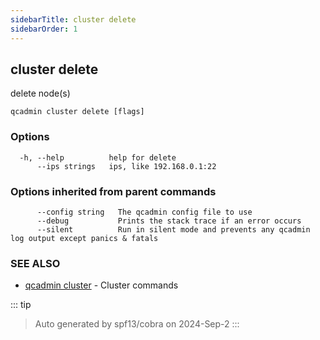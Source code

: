 ```yaml
---
sidebarTitle: cluster delete
sidebarOrder: 1
---
```


## cluster delete

delete node(s)

```
qcadmin cluster delete [flags]
```

### Options

```
  -h, --help          help for delete
      --ips strings   ips, like 192.168.0.1:22
```

### Options inherited from parent commands

```
      --config string   The qcadmin config file to use
      --debug           Prints the stack trace if an error occurs
      --silent          Run in silent mode and prevents any qcadmin log output except panics & fatals
```

### SEE ALSO

* [qcadmin cluster](cluster.md)	 - Cluster commands

::: tip
>Auto generated by spf13/cobra on 2024-Sep-2
:::